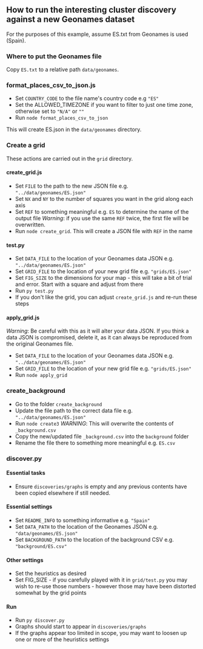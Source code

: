 ## How to run the interesting cluster discovery against a new Geonames dataset

For the purposes of this example, assume ES.txt from Geonames is used (Spain).

### Where to put the Geonames file
Copy `ES.txt` to a relative path `data/geonames`.

### format_places_csv_to_json.js

- Set `COUNTRY_CODE` to the file name's country code e.g `"ES"`
- Set the ALLOWED_TIMEZONE if you want to filter to just one time zone, otherwise set to `"N/A"` or `""`
- Run `node format_places_csv_to_json`

This will create ES.json in the `data/geonames` directory.

### Create a grid

These actions are carried out in the `grid` directory.

#### create_grid.js
- Set `FILE` to the path to the new JSON file e.g. `"../data/geonames/ES.json"`
- Set `NX` and `NY` to the number of squares you want in the grid along each axis
- Set `REF` to something meaningful e.g. `ES` to determine the name of the output file *Warning*: if you use the same `REF` twice, the first file will be overwritten.
- Run `node create_grid`. This will create a JSON file with `REF` in the name

#### test.py
- Set `DATA_FILE` to the location of your Geonames data JSON e.g. `"../data/geonames/ES.json"`
- Set `GRID_FILE` to the location of your new grid file e.g. `"grids/ES.json"`
- Set `FIG_SIZE` to the dimensions for your map - this will take a bit of trial and error. Start with a square and adjust from there
- Run `py test.py`
- If you don't like the grid, you can adjust `create_grid.js` and re-run these steps


#### apply_grid.js
*Warning*: Be careful with this as it will alter your data JSON. If you think a data JSON is compromised, delete it, as it can always be reproduced from the original Geonames file.
- Set `DATA_FILE` to the location of your Geonames data JSON e.g. `"../data/geonames/ES.json"`
- Set `GRID_FILE` to the location of your new grid file e.g. `"grids/ES.json"`
- Run `node apply_grid`

### create_background

- Go to the folder `create_background`
- Update the file path to the correct data file e.g. `"../data/geonames/ES.json"`
- Run `node create3` *WARNING*: This will overwrite the contents of `_background.csv`
- Copy the new/updated file `_background.csv` into the `background` folder
- Rename the file there to something more meaningful e.g. `ES.csv`

### discover.py
#### Essential tasks
- Ensure `discoveries/graphs` is empty and any previous contents have been copied elsewhere if still needed.

#### Essential settings
- Set `README_INFO` to something informative e.g. `"Spain"`
- Set `DATA_PATH` to the location of the Geonames JSON e.g. `"data/geonames/ES.json"`
- Set `BACKGROUND_PATH` to the location of the background CSV e.g. `"background/ES.csv"`

#### Other settings
- Set the heuristics as desired
- Set FIG_SIZE - if you carefully played with it in `grid/test.py` you may wish to re-use those numbers - however those may have been distorted somewhat by the grid points

#### Run
- Run `py discover.py`
- Graphs should start to appear in `discoveries/graphs`
- If the graphs appear too limited in scope, you may want to loosen up one or more of the heuristics settings